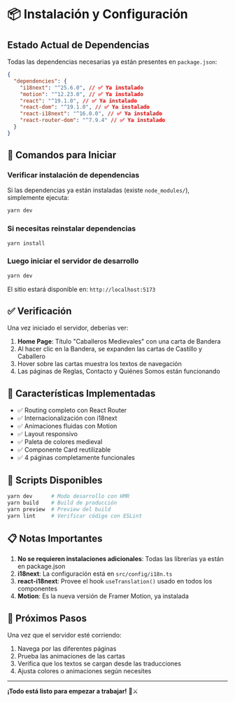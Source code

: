 # 📦 Instalación y Configuración

## Estado Actual de Dependencias

Todas las dependencias necesarias ya están presentes en `package.json`:

```json
{
  "dependencies": {
    "i18next": "^25.6.0", // ✅ Ya instalado
    "motion": "^12.23.0", // ✅ Ya instalado
    "react": "^19.1.0", // ✅ Ya instalado
    "react-dom": "^19.1.0", // ✅ Ya instalado
    "react-i18next": "^16.0.0", // ✅ Ya instalado
    "react-router-dom": "^7.9.4" // ✅ Ya instalado
  }
}
```

## 🚀 Comandos para Iniciar

### Verificar instalación de dependencias

Si las dependencias ya están instaladas (existe `node_modules/`), simplemente ejecuta:

```bash
yarn dev
```

### Si necesitas reinstalar dependencias

```bash
yarn install
```

### Luego iniciar el servidor de desarrollo

```bash
yarn dev
```

El sitio estará disponible en: `http://localhost:5173`

## ✅ Verificación

Una vez iniciado el servidor, deberías ver:

1. **Home Page**: Título "Caballeros Medievales" con una carta de Bandera
2. Al hacer clic en la Bandera, se expanden las cartas de Castillo y Caballero
3. Hover sobre las cartas muestra los textos de navegación
4. Las páginas de Reglas, Contacto y Quiénes Somos están funcionando

## 🎨 Características Implementadas

- ✅ Routing completo con React Router
- ✅ Internacionalización con i18next
- ✅ Animaciones fluidas con Motion
- ✅ Layout responsivo
- ✅ Paleta de colores medieval
- ✅ Componente Card reutilizable
- ✅ 4 páginas completamente funcionales

## 🔧 Scripts Disponibles

```bash
yarn dev      # Modo desarrollo con HMR
yarn build    # Build de producción
yarn preview  # Preview del build
yarn lint     # Verificar código con ESLint
```

## 📋 Notas Importantes

1. **No se requieren instalaciones adicionales**: Todas las librerías ya están en package.json
2. **i18next**: La configuración está en `src/config/i18n.ts`
3. **react-i18next**: Provee el hook `useTranslation()` usado en todos los componentes
4. **Motion**: Es la nueva versión de Framer Motion, ya instalada

## 🎯 Próximos Pasos

Una vez que el servidor esté corriendo:

1. Navega por las diferentes páginas
2. Prueba las animaciones de las cartas
3. Verifica que los textos se cargan desde las traducciones
4. Ajusta colores o animaciones según necesites

---

**¡Todo está listo para empezar a trabajar!** 🏰⚔️
